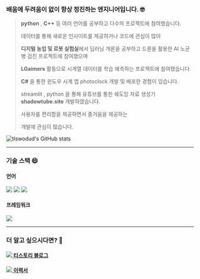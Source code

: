 <!--
**umi0410/umi0410** is a ✨ _special_ ✨ repository because its `README.md` (this file) appears on your GitHub profile.

Here are some ideas to get you started:

- 🔭 I’m currently working on ...
- 🌱 I’m currently learning ...
- 👯 I’m looking to collaborate on ...
- 🤔 I’m looking for help with ...
- 💬 Ask me about ...
- 📫 How to reach me: ...
- 😄 Pronouns: ...
- ⚡ Fun fact: ...
-->
<!-- 
shields.io 참고: https://shields.io/
icon 참고: https://simpleicons.org/?q=go
 -->

### 배움에 두려움이 없이 항상 정진하는 엔지니어입니다. 🤓

> 
> **python** , **C++** 등 여러 언어를 공부하고 다수의 프로젝트에 참여했습니다. 
>
>  데이터를 통해 새로운 인사이트를 제공하거나  코드에 관심이 많아
>
>  **디지털 농업 및 로봇 실험실**에서 딥러닝 개론을 공부하고 드론을 활용한 AI 노균병 검진 프로젝트에 참여했으며
>
>  **LGaimers** 활동으로 시계열 데이터를 학습 예측하는 프로젝트에 참여했습니다.
>
>  **C#** 을 통한 윈도우 시계 앱 photoclock 개발 및 배포한 경험이 있습니다.
>
>  streamlit , python 을 통해 유튜브를 통한 쉐도잉 자료 생성기
>  **shadowtube.site** 개발하였습니다.  
>
> 사용자를 편리함을 제공하면서 즐거움을 제공하는
>
> 개발에 관심이 많습니다.
> 


![tlswodud's GitHub stats](https://github-readme-stats.vercel.app/api?username=tlswodud&count_private=true&show_icons=true&theme=github_white)

---

### 기술 스택 😄

#### 언어
<img src="https://img.shields.io/badge/Python-3776AB?style=flat&logo=python&logoColor=white"/> <img src="https://img.shields.io/badge/Java-F7DF1E?&style=flat&logo=Java&logoColor=white"/> <img src="https://img.shields.io/badge/C++-EE4C2C?&style=flat&logo=C++&logoColor=white"/>

#### 프레임워크

<img src="https://img.shields.io/badge/PyTorch-EE4C2C?&style=flat&logo=PyTorch&logoColor=white"/>  


---

### 더 알고 싶으시다면? 🤗

#### [<img src="https://img.shields.io/badge/Tistory-000000?style=flat&logo=Tistory&logoColor=white"/> 티스토리 블로그](https://fktshin.tistory.com/)
#### [<img src="https://img.shields.io/badge/Notion-000000?style=flat&logo=Notion&logoColor=white"/> 이력서](https://www.notion.so/ea7eab8bf8e940aab47ae03205671d43)
